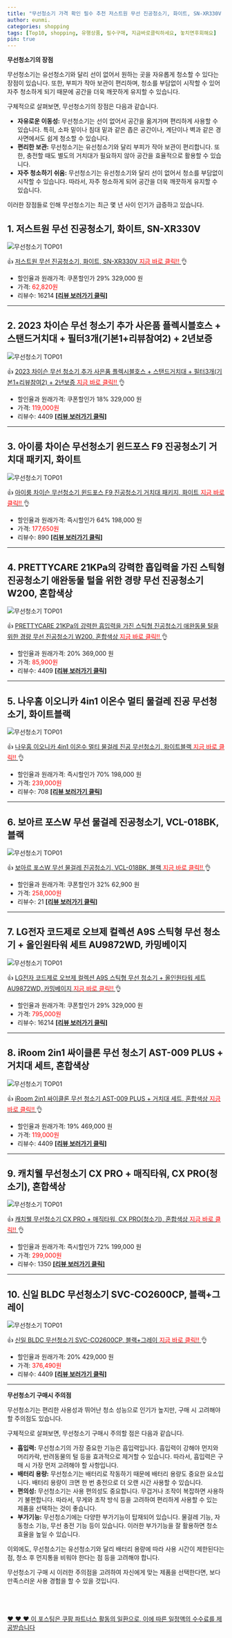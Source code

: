 ```yaml
---
title: "무선청소기 가격 확인 필수 추천 저스트원 무선 진공청소기, 화이트, SN-XR330V 비교 장점 구매가이드"
author: eunmi.
categories: shopping
tags: [Top10, shopping, 유행상품, 필수구매, 지금바로클릭하세요, 놓치면후회해요]
pin: true
---
```

**무선청소기의 장점**

무선청소기는 유선청소기와 달리 선이 없어서 원하는 곳을 자유롭게 청소할 수 있다는 장점이 있습니다. 또한, 부피가 작아 보관이 편리하며, 청소를 부담없이 시작할 수 있어 자주 청소하게 되기 때문에 공간을 더욱 깨끗하게 유지할 수 있습니다.

구체적으로 살펴보면, 무선청소기의 장점은 다음과 같습니다.

* **자유로운 이동성:** 무선청소기는 선이 없어서 공간을 옮겨가며 편리하게 사용할 수 있습니다. 특히, 소파 밑이나 침대 밑과 같은 좁은 공간이나, 계단이나 벽과 같은 경사면에서도 쉽게 청소할 수 있습니다.
* **편리한 보관:** 무선청소기는 유선청소기와 달리 부피가 작아 보관이 편리합니다. 또한, 충전할 때도 별도의 거치대가 필요하지 않아 공간을 효율적으로 활용할 수 있습니다.
* **자주 청소하기 쉬움:** 무선청소기는 유선청소기와 달리 선이 없어서 청소를 부담없이 시작할 수 있습니다. 따라서, 자주 청소하게 되어 공간을 더욱 깨끗하게 유지할 수 있습니다.

이러한 장점들로 인해 무선청소기는 최근 몇 년 사이 인기가 급증하고 있습니다.

   

## 1. 저스트원 무선 진공청소기, 화이트, SN-XR330V

![무선청소기 TOP01](https://thumbnail7.coupangcdn.com/thumbnails/remote/230x230ex/image/retail/images/2020/04/01/15/7/5353119e-b64f-4b15-a919-4e66c938db76.jpg)


👍 [저스트원 무선 진공청소기, 화이트, SN-XR330V <font color=red> 지금 바로 클릭!! </font> ](https://link.coupang.com/re/AFFSDP?lptag=AF3617701&subid=GithubCoopas&pageKey=1441010905&traceid=V0-153&itemId=2484890551&vendorItemId=70478153903) 👌 


- 할인율과 원래가격: 쿠폰할인가 29%  329,000   원
- 가격: <span style='color:red'>62,820원</span>
- 리뷰수: 16214  [**[리뷰 보러가기 클릭]**](https://link.coupang.com/re/AFFSDP?lptag=AF3617701&subid=GithubCoopas&pageKey=1441010905&traceid=V0-153&itemId=2484890551&vendorItemId=70478153903)

---


   

## 2. 2023 차이슨 무선 청소기 추가 사은품 플렉시블호스 + 스탠드거치대 + 필터3개(기본1+리뷰참여2) + 2년보증

![무선청소기 TOP01](https://thumbnail10.coupangcdn.com/thumbnails/remote/230x230ex/image/vendor_inventory/a117/cb19ad6f206bb9f3d3fe045b784104575979d123a5a60c5b10ae60ce80b9.jpg)


👍 [2023 차이슨 무선 청소기 추가 사은품 플렉시블호스 + 스탠드거치대 + 필터3개(기본1+리뷰참여2) + 2년보증 <font color=red> 지금 바로 클릭!! </font> ](https://link.coupang.com/re/AFFSDP?lptag=AF3617701&subid=GithubCoopas&pageKey=5374478483&traceid=V0-153&itemId=7963992886&vendorItemId=73214419752) 👌 


- 할인율과 원래가격: 쿠폰할인가 18%  329,000   원
- 가격: <span style='color:red'>119,000원</span>
- 리뷰수: 4409  [**[리뷰 보러가기 클릭]**](https://link.coupang.com/re/AFFSDP?lptag=AF3617701&subid=GithubCoopas&pageKey=5374478483&traceid=V0-153&itemId=7963992886&vendorItemId=73214419752)

---


   

## 3. 아이룸 차이슨 무선청소기 윈드포스 F9 진공청소기 거치대 패키지, 화이트

![무선청소기 TOP01](https://thumbnail6.coupangcdn.com/thumbnails/remote/230x230ex/image/retail/images/2023/06/22/16/6/99b29984-33e2-48f8-a58e-398d5ac25415.jpg)


👍 [아이룸 차이슨 무선청소기 윈드포스 F9 진공청소기 거치대 패키지, 화이트 <font color=red> 지금 바로 클릭!! </font> ](https://link.coupang.com/re/AFFSDP?lptag=AF3617701&subid=GithubCoopas&pageKey=7418088279&traceid=V0-153&itemId=19236259393&vendorItemId=86352650813) 👌 


- 할인율과 원래가격: 즉시할인가 64%  198,000   원
- 가격: <span style='color:red'>177,650원</span>
- 리뷰수: 890  [**[리뷰 보러가기 클릭]**](https://link.coupang.com/re/AFFSDP?lptag=AF3617701&subid=GithubCoopas&pageKey=7418088279&traceid=V0-153&itemId=19236259393&vendorItemId=86352650813)

---


   

## 4. PRETTYCARE 21KPa의 강력한 흡입력을 가진 스틱형 진공청소기 애완동물 털을 위한 경량 무선 진공청소기 W200, 혼합색상

![무선청소기 TOP01](https://thumbnail8.coupangcdn.com/thumbnails/remote/230x230ex/image/vendor_inventory/31f8/08ee89ea271482253d18cbe0a228dba221467387914c25f1f2caefc37526.jpg)


👍 [PRETTYCARE 21KPa의 강력한 흡입력을 가진 스틱형 진공청소기 애완동물 털을 위한 경량 무선 진공청소기 W200, 혼합색상 <font color=red> 지금 바로 클릭!! </font> ](https://link.coupang.com/re/AFFSDP?lptag=AF3617701&subid=GithubCoopas&pageKey=7266003702&traceid=V0-153&itemId=18518867426&vendorItemId=85657565038) 👌 


- 할인율과 원래가격: 20%  369,000   원
- 가격: <span style='color:red'>85,900원</span>
- 리뷰수: 4409  [**[리뷰 보러가기 클릭]**](https://link.coupang.com/re/AFFSDP?lptag=AF3617701&subid=GithubCoopas&pageKey=7266003702&traceid=V0-153&itemId=18518867426&vendorItemId=85657565038)

---


   

## 5. 나우홈 이오니카 4in1 이온수 멀티 물걸레 진공 무선청소기, 화이트블랙

![무선청소기 TOP01](https://thumbnail6.coupangcdn.com/thumbnails/remote/230x230ex/image/retail/images/99864789917630-cf9911d9-5381-4918-a4a9-b59b6b96f22f.jpg)


👍 [나우홈 이오니카 4in1 이온수 멀티 물걸레 진공 무선청소기, 화이트블랙 <font color=red> 지금 바로 클릭!! </font> ](https://link.coupang.com/re/AFFSDP?lptag=AF3617701&subid=GithubCoopas&pageKey=6389171807&traceid=V0-153&itemId=13611078513&vendorItemId=80864067694) 👌 


- 할인율과 원래가격: 즉시할인가 70%  198,000   원
- 가격: <span style='color:red'>239,000원</span>
- 리뷰수: 708  [**[리뷰 보러가기 클릭]**](https://link.coupang.com/re/AFFSDP?lptag=AF3617701&subid=GithubCoopas&pageKey=6389171807&traceid=V0-153&itemId=13611078513&vendorItemId=80864067694)

---


   

## 6. 보아르 포스W 무선 물걸레 진공청소기, VCL-018BK, 블랙

![무선청소기 TOP01](https://thumbnail8.coupangcdn.com/thumbnails/remote/230x230ex/image/rs_quotation_api/pmfw6uzl/865f81ab4e3e470eac75cc34bc3e40a7.jpg)


👍 [보아르 포스W 무선 물걸레 진공청소기, VCL-018BK, 블랙 <font color=red> 지금 바로 클릭!! </font> ](https://link.coupang.com/re/AFFSDP?lptag=AF3617701&subid=GithubCoopas&pageKey=5816025855&traceid=V0-153&itemId=10023245292&vendorItemId=77306222441) 👌 


- 할인율과 원래가격: 쿠폰할인가 32%  62,900   원
- 가격: <span style='color:red'>258,000원</span>
- 리뷰수: 21  [**[리뷰 보러가기 클릭]**](https://link.coupang.com/re/AFFSDP?lptag=AF3617701&subid=GithubCoopas&pageKey=5816025855&traceid=V0-153&itemId=10023245292&vendorItemId=77306222441)

---


   

## 7. LG전자 코드제로 오브제 컬렉션 A9S 스틱형 무선 청소기 + 올인원타워 세트 AU9872WD, 카밍베이지

![무선청소기 TOP01](https://thumbnail10.coupangcdn.com/thumbnails/remote/230x230ex/image/retail/images/2023/05/17/17/4/2ec8bd7c-dc37-4f9f-8c43-c1930090b799.jpg)


👍 [LG전자 코드제로 오브제 컬렉션 A9S 스틱형 무선 청소기 + 올인원타워 세트 AU9872WD, 카밍베이지 <font color=red> 지금 바로 클릭!! </font> ](https://link.coupang.com/re/AFFSDP?lptag=AF3617701&subid=GithubCoopas&pageKey=7340712703&traceid=V0-153&itemId=18866390249&vendorItemId=85995251176) 👌 


- 할인율과 원래가격: 쿠폰할인가 29%  329,000   원
- 가격: <span style='color:red'>795,000원</span>
- 리뷰수: 16214  [**[리뷰 보러가기 클릭]**](https://link.coupang.com/re/AFFSDP?lptag=AF3617701&subid=GithubCoopas&pageKey=7340712703&traceid=V0-153&itemId=18866390249&vendorItemId=85995251176)

---


   

## 8. iRoom 2in1 싸이클론 무선 청소기 AST-009 PLUS + 거치대 세트, 혼합색상

![무선청소기 TOP01](https://thumbnail10.coupangcdn.com/thumbnails/remote/230x230ex/image/retail/images/8488166030539229-40a468d9-f90e-46d2-9057-b406380d0a3d.jpg)


👍 [iRoom 2in1 싸이클론 무선 청소기 AST-009 PLUS + 거치대 세트, 혼합색상 <font color=red> 지금 바로 클릭!! </font> ](https://link.coupang.com/re/AFFSDP?lptag=AF3617701&subid=GithubCoopas&pageKey=2149137369&traceid=V0-153&itemId=3649697650&vendorItemId=71635193706) 👌 


- 할인율과 원래가격: 19%  469,000   원
- 가격: <span style='color:red'>119,000원</span>
- 리뷰수: 4409  [**[리뷰 보러가기 클릭]**](https://link.coupang.com/re/AFFSDP?lptag=AF3617701&subid=GithubCoopas&pageKey=2149137369&traceid=V0-153&itemId=3649697650&vendorItemId=71635193706)

---


   

## 9. 캐치웰 무선청소기 CX PRO + 매직타워, CX PRO(청소기), 혼합색상

![무선청소기 TOP01](https://thumbnail8.coupangcdn.com/thumbnails/remote/230x230ex/image/retail/images/1155587877356034-a5d0ee71-4cc5-46be-8acc-2ff7ae8f176b.jpg)


👍 [캐치웰 무선청소기 CX PRO + 매직타워, CX PRO(청소기), 혼합색상 <font color=red> 지금 바로 클릭!! </font> ](https://link.coupang.com/re/AFFSDP?lptag=AF3617701&subid=GithubCoopas&pageKey=6541598343&traceid=V0-153&itemId=14567510473&vendorItemId=81809727838) 👌 


- 할인율과 원래가격: 즉시할인가 72%  199,000   원
- 가격: <span style='color:red'>299,000원</span>
- 리뷰수: 1350  [**[리뷰 보러가기 클릭]**](https://link.coupang.com/re/AFFSDP?lptag=AF3617701&subid=GithubCoopas&pageKey=6541598343&traceid=V0-153&itemId=14567510473&vendorItemId=81809727838)

---


   

## 10. 신일 BLDC 무선청소기 SVC-CO2600CP, 블랙+그레이

![무선청소기 TOP01](https://thumbnail7.coupangcdn.com/thumbnails/remote/230x230ex/image/vendor_inventory/8423/3ae8a8b2c6e05b67f7d4ef0d088c5773375450e5d702f4e48ae90e42edab.jpg)


👍 [신일 BLDC 무선청소기 SVC-CO2600CP, 블랙+그레이 <font color=red> 지금 바로 클릭!! </font> ](https://link.coupang.com/re/AFFSDP?lptag=AF3617701&subid=GithubCoopas&pageKey=6201343088&traceid=V0-153&itemId=12306915521&vendorItemId=87715548529) 👌 


- 할인율과 원래가격: 20%  429,000   원
- 가격: <span style='color:red'>376,490원</span>
- 리뷰수: 4409  [**[리뷰 보러가기 클릭]**](https://link.coupang.com/re/AFFSDP?lptag=AF3617701&subid=GithubCoopas&pageKey=6201343088&traceid=V0-153&itemId=12306915521&vendorItemId=87715548529)

---
**무선청소기 구매시 주의점**

무선청소기는 편리한 사용성과 뛰어난 청소 성능으로 인기가 높지만, 구매 시 고려해야 할 주의점도 있습니다.

구체적으로 살펴보면, 무선청소기 구매시 주의할 점은 다음과 같습니다.

* **흡입력:** 무선청소기의 가장 중요한 기능은 흡입력입니다. 흡입력이 강해야 먼지와 머리카락, 반려동물의 털 등을 효과적으로 제거할 수 있습니다. 따라서, 흡입력은 구매 시 가장 먼저 고려해야 할 사항입니다.
* **배터리 용량:** 무선청소기는 배터리로 작동하기 때문에 배터리 용량도 중요한 요소입니다. 배터리 용량이 크면 한 번 충전으로 더 오랜 시간 사용할 수 있습니다.
* **편의성:** 무선청소기는 사용 편의성도 중요합니다. 무겁거나 조작이 복잡하면 사용하기 불편합니다. 따라서, 무게와 조작 방식 등을 고려하여 편리하게 사용할 수 있는 제품을 선택하는 것이 좋습니다.
* **부가기능:** 무선청소기에는 다양한 부가기능이 탑재되어 있습니다. 물걸레 기능, 자동청소 기능, 무선 충전 기능 등이 있습니다. 이러한 부가기능을 잘 활용하면 청소 효율을 높일 수 있습니다.

이외에도, 무선청소기는 유선청소기와 달리 배터리 용량에 따라 사용 시간이 제한된다는 점, 청소 후 먼지통을 비워야 한다는 점 등을 고려해야 합니다.

무선청소기 구매 시 이러한 주의점을 고려하여 자신에게 맞는 제품을 선택한다면, 보다 만족스러운 사용 경험을 할 수 있을 것입니다.<br><br><br><br><br> [ ❤ ❤ ❤ 이 포스팅은 쿠팡 파트너스 활동의 일환으로, 이에 따른 일정액의 수수료를 제공받습니다](https://link.coupang.com/a/bcEFyh)